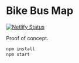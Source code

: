 # Bike Bus Map

[![Netlify Status](https://api.netlify.com/api/v1/badges/1e96bd4a-4590-4215-bc25-952bc5602a4d/deploy-status)](https://app.netlify.com/sites/bikebusmap/deploys)

Proof of concept.

```sh
npm install
npm start
```
